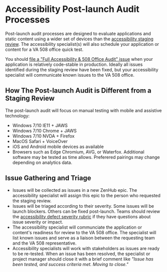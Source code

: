# Accessibility Post-launch Audit Processes
Post-launch audit processes are designed to evaluate applications and static content using a wider set of devices than the [accessibility staging review](./staging-review-processes.md). The accessibility specialist(s) will also schedule your application or content for a VA 508 office quick test.

You should [file a "Full Accessibility & 508 Office Audit" issue](https://github.com/department-of-veterans-affairs/va.gov-team/issues/new/choose) when your application is relatively code-stable in production. Ideally all issues identified during the staging review have been fixed, but your accessibility specialist will communicate known issues to the VA 508 office.

## How The Post-launch Audit is Different from a Staging Review
The post-launch audit will focus on manual testing with mobile and assistive technology:

* Windows 7/10 IE11 + JAWS
* Windows 7/10 Chrome + JAWS
* Windows 7/10 NVDA + Firefox
* MacOS Safari + VoiceOver
* iOS and Android mobile devices as available
* Browsers such as Edge Chromium, AVG, or Waterfox. Additional software may be tested as time allows. Preferered pairings may change depending on analytics data.

## Issue Gathering and Triage
* Issues will be collected as issues in a new ZenHub epic. The accessibility specialist will assign this epic to the person who requested the staging review.
* Issues will be triaged according to their severity. Some issues will be launch blockers. Others can be fixed post-launch. Teams should review the [accessibility defect severity rubric](https://github.com/department-of-veterans-affairs/va.gov-team/blob/master/platform/accessibility/guidance/defect-severity-rubric.md) if they have questions about issue severity or impact.
* The accessibility specialist will communciate the application or content's readiness for review to the VA 508 office. The specialist will list known issues and serve as a liaison between the requesting team and the VA 508 representative.
* Accessibility specialists will work with stakeholders as issues are ready to be re-tested. When an issue has been resolved, the specialist or project manager should close it with a brief comment like _"Issue has been tested, and success criteria met. Moving to close."_

